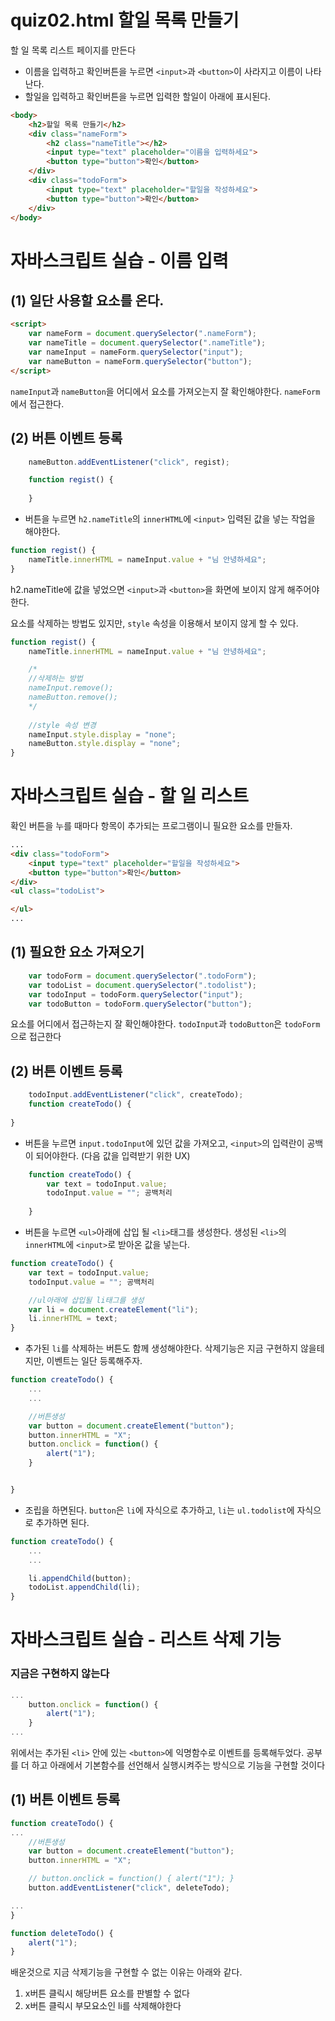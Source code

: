 # quiz02.html 할일 목록 만들기
할 일 목록 리스트 페이지를 만든다

* 이름을 입력하고 확인버튼을 누르면 ```<input>```과 ```<button>```이 사라지고 이름이 나타난다.
* 할일을 입력하고 확인버튼을 누르면 입력한 할일이 아래에 표시된다.

```html
<body>
    <h2>할일 목록 만들기</h2>
    <div class="nameForm">
        <h2 class="nameTitle"></h2>
        <input type="text" placeholder="이름을 입력하세요">
        <button type="button">확인</button>
    </div>
    <div class="todoForm">
        <input type="text" placeholder="할일을 작성하세요">
        <button type="button">확인</button>
    </div>
</body>
```

# 자바스크립트 실습 - 이름 입력
## (1) 일단 사용할 요소를 온다.
```html
<script>
    var nameForm = document.querySelector(".nameForm");
    var nameTitle = document.querySelector(".nameTitle");
    var nameInput = nameForm.querySelector("input");
    var nameButton = nameForm.querySelector("button");
</script>
```
```nameInput```과 ```nameButton```을 어디에서 요소를 가져오는지 잘 확인해야한다. ```nameForm```에서 접근한다.

## (2) 버튼 이벤트 등록
```javascript
    nameButton.addEventListener("click", regist);

    function regist() {
        
    }
```
* 버튼을 누르면 ```h2.nameTitle```의 ```innerHTML```에 ```<input>``` 입력된 값을 넣는 작업을 해야한다.

```javascript
function regist() {
    nameTitle.innerHTML = nameInput.value + "님 안녕하세요";
}
```

h2.nameTitle에 값을 넣었으면 ```<input>```과 ```<button>```을 화면에 보이지 않게 해주어야한다.

요소를 삭제하는 방법도 있지만, ```style``` 속성을 이용해서 보이지 않게 할 수 있다.

```javascript
function regist() {
    nameTitle.innerHTML = nameInput.value + "님 안녕하세요";

    /*
    //삭제하는 방법
    nameInput.remove();
    nameButton.remove();
    */
    
    //style 속성 변경
    nameInput.style.display = "none";
    nameButton.style.display = "none";
}
```

# 자바스크립트 실습 - 할 일 리스트
확인 버튼을 누를 때마다 항목이 추가되는 프로그램이니 필요한 요소를 만들자.
```html
...
<div class="todoForm">
    <input type="text" placeholder="할일을 작성하세요">
    <button type="button">확인</button>
</div>
<ul class="todoList">

</ul>
...
```

## (1) 필요한 요소 가져오기
```javascript
    var todoForm = document.querySelector(".todoForm");
    var todoList = document.querySelector(".todolist");
    var todoInput = todoForm.querySelector("input");
    var todoButton = todoForm.querySelector("button");
```
요소를 어디에서 접근하는지 잘 확인해야한다. ```todoInput```과 ```todoButton```은 ```todoForm```으로 접근한다

## (2) 버튼 이벤트 등록
```javascript
    todoInput.addEventListener("click", createTodo);
    function createTodo() {
        
}
```

* 버튼을 누르면 ```input.todoInput```에 있던 값을 가져오고, ```<input>```의 입력란이 공백이 되어야한다. (다음 값을 입력받기 위한 UX)
```javascript
    function createTodo() {
        var text = todoInput.value;
        todoInput.value = ""; 공백처리
        
    }
```

* 버튼을 누르면 ```<ul>```아래에 삽입 될 ```<li>```태그를 생성한다. 생성된 ```<li>```의 ```innerHTML```에 ```<input>```로 받아온 값을 넣는다.
```javascript
function createTodo() {
    var text = todoInput.value;
    todoInput.value = ""; 공백처리

    //ul아래에 삽입될 li태그를 생성
    var li = document.createElement("li");
    li.innerHTML = text;
}
```

* 추가된 ```li```를 삭제하는 버튼도 함께 생성해야한다. 삭제기능은 지금 구현하지 않을테지만, 이벤트는 일단 등록해주자.
```javascript
function createTodo() {
    ...
    ...

    //버튼생성
    var button = document.createElement("button");
    button.innerHTML = "X";
    button.onclick = function() {
        alert("1");
    }


}
```

* 조립을 하면된다. ```button```은 ```li```에 자식으로 추가하고, ```li```는 ```ul.todolist```에 자식으로 추가하면 된다.
```javascript
function createTodo() {
    ...
    ...

    li.appendChild(button);
    todoList.appendChild(li);
}
```

# 자바스크립트 실습 - 리스트 삭제 기능

### 지금은 구현하지 않는다

```javascript
...
    button.onclick = function() {
        alert("1");
    }
...
```
위에서는 추가된 ```<li>``` 안에 있는 ```<button>```에 익명함수로 이벤트를 등록해두었다. 공부를 더 하고 아래에서 기본함수를 선언해서 실행시켜주는 방식으로 기능을 구현할 것이다

## (1) 버튼 이벤트 등록
```javascript
function createTodo() {
...
    //버튼생성
    var button = document.createElement("button");
    button.innerHTML = "X";

    // button.onclick = function() { alert("1"); }
    button.addEventListener("click", deleteTodo);

...
}

function deleteTodo() {
    alert("1");
}
```
배운것으로 지금 삭제기능을 구현할 수 없는 이유는 아래와 같다.
1. x버튼 클릭시 해당버튼 요소를 판별할 수 없다
2. x버튼 클릭시 부모요소인 li를 삭제해야한다